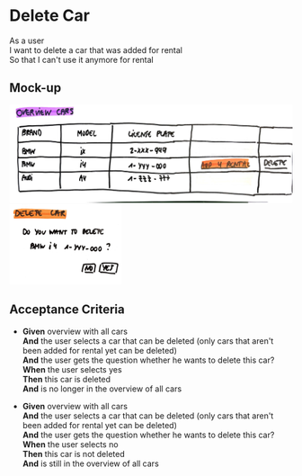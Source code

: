 # Delete Car

As a user\
I want to delete a car that was added for rental\
So that I can't use it anymore for rental

## Mock-up

<a href="./mockups/overviewcars.jpg">
    <img src="./mockups/overviewcars.jpg">
</a>

<a href="./mockups/deletecar.jpg">
    <img src="./mockups/deletecar.jpg" width=200>
</a>

## Acceptance Criteria
* **Given** overview with all cars\
**And** the user selects a car that can be deleted (only cars that aren't been added for rental yet can be deleted)\
**And** the user gets the question whether he wants to delete this car?\
**When** the user selects yes\
**Then** this car is deleted\
**And** is no longer in the overview of all cars

* **Given** overview with all cars\
**And** the user selects a car that can be deleted (only cars that aren't been added for rental yet can be deleted)\
**And** the user gets the question whether he wants to delete this car?\
**When** the user selects no\
**Then** this car is not deleted\
**And** is still in the overview of all cars